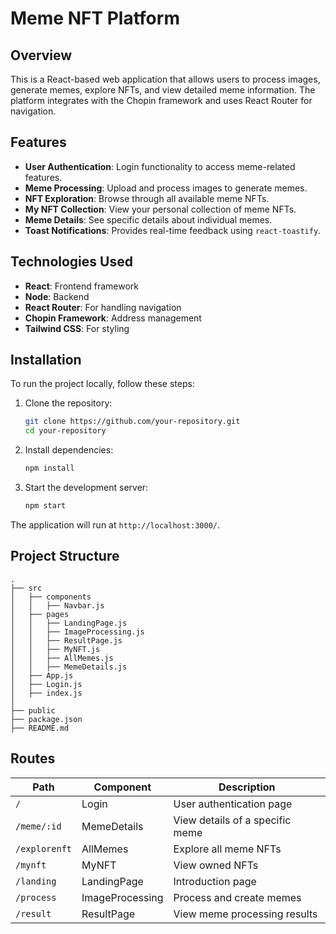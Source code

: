 # Meme NFT Platform

## Overview

This is a React-based web application that allows users to process images, generate memes, explore NFTs, and view detailed meme information. The platform integrates with the Chopin framework and uses React Router for navigation.

## Features

- **User Authentication**: Login functionality to access meme-related features.
- **Meme Processing**: Upload and process images to generate memes.
- **NFT Exploration**: Browse through all available meme NFTs.
- **My NFT Collection**: View your personal collection of meme NFTs.
- **Meme Details**: See specific details about individual memes.
- **Toast Notifications**: Provides real-time feedback using `react-toastify`.

## Technologies Used

- **React**: Frontend framework
- **Node**: Backend
- **React Router**: For handling navigation
- **Chopin Framework**: Address management
- **Tailwind CSS**: For styling

## Installation

To run the project locally, follow these steps:

1. Clone the repository:

   ```sh
   git clone https://github.com/your-repository.git
   cd your-repository
   ```

2. Install dependencies:

   ```sh
   npm install
   ```

3. Start the development server:

   ```sh
   npm start
   ```

The application will run at `http://localhost:3000/`.

## Project Structure

```
.
├── src
│   ├── components
│   │   ├── Navbar.js
│   ├── pages
│   │   ├── LandingPage.js
│   │   ├── ImageProcessing.js
│   │   ├── ResultPage.js
│   │   ├── MyNFT.js
│   │   ├── AllMemes.js
│   │   ├── MemeDetails.js
│   ├── App.js
│   ├── Login.js
│   ├── index.js
│
├── public
├── package.json
├── README.md
```

## Routes

| Path          | Component       | Description                     |
| ------------- | --------------- | ------------------------------- |
| `/`           | Login           | User authentication page        |
| `/meme/:id`   | MemeDetails     | View details of a specific meme |
| `/explorenft` | AllMemes        | Explore all meme NFTs           |
| `/mynft`      | MyNFT           | View owned NFTs                 |
| `/landing`    | LandingPage     | Introduction page               |
| `/process`    | ImageProcessing | Process and create memes        |
| `/result`     | ResultPage      | View meme processing results    |
